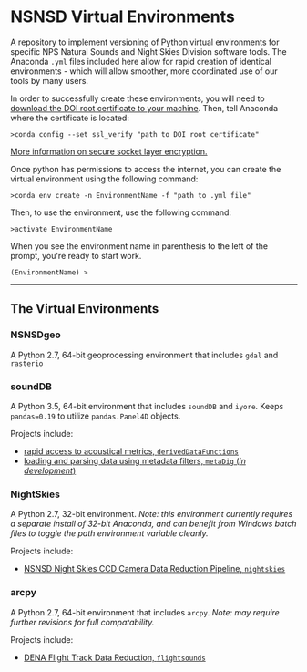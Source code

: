 # NSNSD Virtual Environments
A repository to implement versioning of Python virtual environments for specific NPS Natural Sounds and Night Skies Division software tools. The Anaconda `.yml` files  included here allow for rapid creation of identical environments - which will allow smoother, more coordinated use of our tools by many users. 

In order to successfully create these environments, you will need to [download the DOI root certificate to your machine](https://drive.google.com/file/d/0B551gy_Kqih1Y202VlFubnJPcFU/view). Then, tell Anaconda where the certificate is located:

```
>conda config --set ssl_verify "path to DOI root certificate"
```

[More information on secure socket layer encryption.](https://github.com/dbetchkal/soundDB/blob/master/PREREQUISITES.md#sidebar-the-government-is-decrypting-your-secure-internet-connection)

Once python has permissions to access the internet, you can create the virtual environment using the following command:

```
>conda env create -n EnvironmentName -f "path to .yml file"
```

Then, to use the environment, use the following command:

```
>activate EnvironmentName
```
When you see the environment name in parenthesis to the left of the prompt, you're ready to start work.
```
(EnvironmentName) >
```

-----

## The Virtual Environments

### NSNSDgeo

A Python 2.7, 64-bit geoprocessing environment that includes `gdal` and `rasterio`

### soundDB

A Python 3.5, 64-bit environment that includes `soundDB` and `iyore`. Keeps `pandas=0.19` to utilize `pandas.Panel4D` objects.

Projects include:

- [rapid access to acoustical metrics, `derivedDataFunctions`](https://github.com/dbetchkal/derivedDataFunctions)
- [loading and parsing data using metadata filters, `metaDig` (*in development*)](https://github.com/dbetchkal/metaDig)

### NightSkies

A Python 2.7, 32-bit environment. *Note: this environment currently requires a separate install of 32-bit Anaconda, and can benefit from Windows batch files to toggle the path environment variable cleanly.* 

Projects include:

- [NSNSD Night Skies CCD Camera Data Reduction Pipeline, `nightskies`](https://github.com/liweihung/nightskies)

### arcpy

A Python 2.7, 64-bit environment that includes `arcpy`. *Note: may require further revisions for full compatability.*

Projects include:

- [DENA Flight Track Data Reduction, `flightsounds`](https://github.com/dan-walsh/flightsounds)
